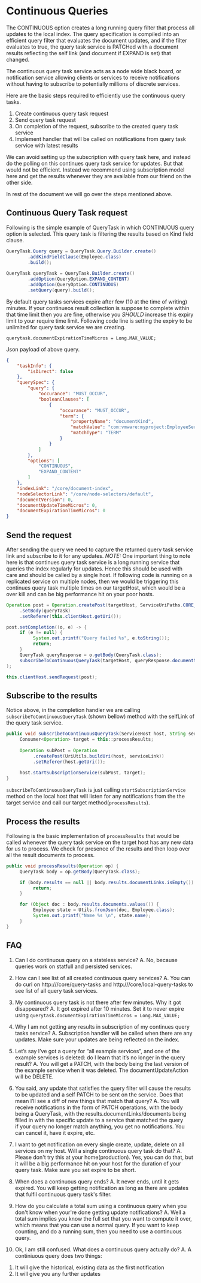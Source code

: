 # Continuous Queries

The CONTINUOUS option creates a long running query filter that process all
updates to the local index. The query specification is compiled into an
efficient query filter that evaluates the document updates, and if the filter
evaluates to true, the query task service is PATCHed with a document results reflecting
the self link (and document if EXPAND is set) that changed.

The continuous query task service acts as a node wide black board, or notification
service allowing clients or services to receive notifications without having to
subscribe to potentially millions of discrete services.

Here are the basic steps required to efficiently use the continuous query tasks.

1. Create continuous query task request
2. Send query task request
3. On completion of the request, subscribe to the created query task service
4. Implement handler that will be called on notifications from query task service with latest results

We can avoid setting up the subscription with query task here, and instead do the polling on this continues query task service for updates. But that would not be efficient. Instead we recommend using subscription model here and get the results whenever they are available from our friend on the other side.

In rest of the document we will go over the steps mentioned above.

## Continuous Query Task request

Following is the simple example of QueryTask in which CONTINUOUS query option is selected.
This query task is filtering the results based on Kind field clause.

```java
QueryTask.Query query = QueryTask.Query.Builder.create()
        .addKindFieldClause(Employee.class)
        .build();
                
QueryTask queryTask = QueryTask.Builder.create()
        .addOption(QueryOption.EXPAND_CONTENT)
        .addOption(QueryOption.CONTINUOUS)
        .setQuery(query).build();
```

By default query tasks services expire after few (10 at the time of writing) minutes. If your continueos result collection is suppose to complete within that time limit then you are fine, otherwise you *SHOULD* increase this expiry limit to your require time limit. Following code line is setting the expiry to be unlimited for query task service we are creating.

```
querytask.documentExpirationTimeMicros = Long.MAX_VALUE;
```


Json payload of above query.

```json
{
    "taskInfo": {
        "isDirect": false
    },
    "querySpec": {
        "query": {
            "occurance": "MUST_OCCUR",
            "booleanClauses": [
                {
                    "occurance": "MUST_OCCUR",
                    "term": {
                        "propertyName": "documentKind",
                        "matchValue": "com:vmware:myproject:EmployeeService:Employee",
                        "matchType": "TERM"
                    }
                }
            ]
        },
        "options": [
            "CONTINUOUS",
            "EXPAND_CONTENT"
        ]
    },
    "indexLink": "/core/document-index",
    "nodeSelectorLink": "/core/node-selectors/default",
    "documentVersion": 0,
    "documentUpdateTimeMicros": 0,
    "documentExpirationTimeMicros": 0
}
```

## Send the request

After sending the query we need to capture the returned query task service link and subscribe to it for any updates.
*NOTE:* One important thing to note here is that continues query task service is a long running service that queries the
index regularly for updates. Hence this should be used with care and should be called by a single host. If following code is running on a replicated service on multiple nodes, then we would be triggering this continues query task multiple times on our targetHost, which would be a over kill and can be big performance hit on your poor hosts. 

```java
Operation post = Operation.createPost(targetHost, ServiceUriPaths.CORE_LOCAL_QUERY_TASKS)
     .setBody(queryTask)
     .setReferer(this.clientHost.getUri());

post.setCompletion((o, e) -> {
     if (e != null) {
          System.out.printf("Query failed %s", e.toString());
          return;
     }
     QueryTask queryResponse = o.getBody(QueryTask.class);
     subscribeToContinuousQueryTask(targetHost, queryResponse.documentSelfLink);
);

this.clientHost.sendRequest(post);
```

## Subscribe to the results

Notice above, in the completion handler we are calling `subscribeToContinuousQueryTask` (shown bellow) method with the selfLink of the query task service.

```java
public void subscribeToContinuousQueryTask(ServiceHost host, String serviceLink) {
     Consumer<Operation> target = this::processResults;
     
     Operation subPost = Operation
          .createPost(UriUtils.buildUri(host, serviceLink))
          .setReferer(host.getUri());
            
     host.startSubscriptionService(subPost, target);
}

```

`subscribeToContinuousQueryTask` is just calling `startSubscriptionService` method on the local host that will listen for any notifications from the the target service and call our target method(`processResults`).

## Process the results

Following is the basic implementation of `processResults` that would be called whenever the query task service on the target host has any new data for us to process. We check for presence of the results and then loop over all the result documents to process. 

```java
public void processResults(Operation op) {
     QueryTask body = op.getBody(QueryTask.class);

     if (body.results == null || body.results.documentLinks.isEmpty()) {
          return;
     }

     for (Object doc : body.results.documents.values()) {
          Employee state = Utils.fromJson(doc, Employee.class);
          System.out.printf("Name %s \n", state.name);
     }
}
```
## FAQ

1. Can I do continuous query on a stateless service?
A. No, because queries work on statfull and persisted services.

2. How can I see list of all created continuous query services?
A. You can do curl on http://<host>/core/query-tasks and http://<host>/core/local-query-tasks to see list of all query task services.

3. My continuous query task is not there after few minutes. Why it got disappeared?
A. It got expired after 10 minutes. Set it to never expire using `querytask.documentExpirationTimeMicros = Long.MAX_VALUE;`

4. Why I am not getting any results in subscription of my continues query tasks service?
A. Subscription handler will be called when there are any updates. Make sure your updates are being reflected on the index.

5. Let’s say I’ve got a query for “all example services”, and one of the example services is deleted: do I learn that it’s no longer in the query result?
A. You will get a PATCH, with the body being the last version of the example service when it was deleted. The documentUpdateAction will be DELETE.

6. You said, any update that satisfies the query filter will cause the results to be updated and a self PATCH to be sent on the service. Does that mean I’ll see a diff of new things that match that query?
A. You will receive notifications in the form of PATCH operations, with the body being a QueryTask, with the results.documentLinks/documents being filled in with the specific update to a service that matched the query  
if your query no longer match anything, you get no notifications. You can cancel it, have it expire, etc.

7. I want to get notification on every single create, update, delete on all services on my host. Will a single continuous query task do that?
A. Please don't try this at your home(production). Yes, you can do that, but it will be a big performance hit on your host for the duration of your query task. Make sure you set expire to be short.

8. When does a continuous query ends?
A. It never ends, until it gets expired. You will keep getting notification as long as there are updates that fulfil continuous query task's filter.

9. How do you calculate a total sum using a continuous query when you don't know when your're done getting update notifications? 
A. Well a total sum implies you know the full set that you want to compute it over, which means that you can use a normal query. If you want to keep counting, and do a running sum, then you need to use a continuous query.

10. Ok, I am still confused. What does a continuous query actually do?
A. A continiuous query does two things:
  1) It will give the historical, existing data as the first notification
  2) It will give you any further updates
